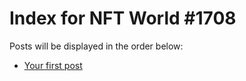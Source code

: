 # Index for NFT World #1708
Posts will be displayed in the order below:

- [Your first post](./001-first.md)

